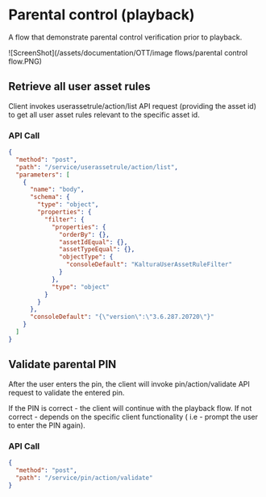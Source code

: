 <!--METADATA
{
  "summary": "Parental control verification before playback"
}
-->

# Parental control (playback)
A flow that demonstrate parental control verification prior to playback.

![ScreenShot](/assets/documentation/OTT/image flows/parental control flow.PNG)

## Retrieve all user asset rules
Client invokes userassetrule/action/list API request (providing the asset id) to get all user asset rules
relevant to the specific asset id.

### API Call
```json
{
  "method": "post",
  "path": "/service/userassetrule/action/list",
  "parameters": [
    {
      "name": "body",
      "schema": {
        "type": "object",
        "properties": {
          "filter": {
            "properties": {
              "orderBy": {},
              "assetIdEqual": {},
              "assetTypeEqual": {},
              "objectType": {
                "consoleDefault": "KalturaUserAssetRuleFilter"
              }
            },
            "type": "object"
          }
        }
      },
      "consoleDefault": "{\"version\":\"3.6.287.20720\"}"
    }
  ]
}
```

## Validate parental PIN
After the user enters the pin, the client will invoke pin/action/validate API request to validate the entered pin.

If the PIN is correct - the client will continue with the playback flow.
If not correct - depends on the specific client functionality ( i.e - prompt the user to enter the PIN again).

### API Call
```json
{
  "method": "post",
  "path": "/service/pin/action/validate"
}
```